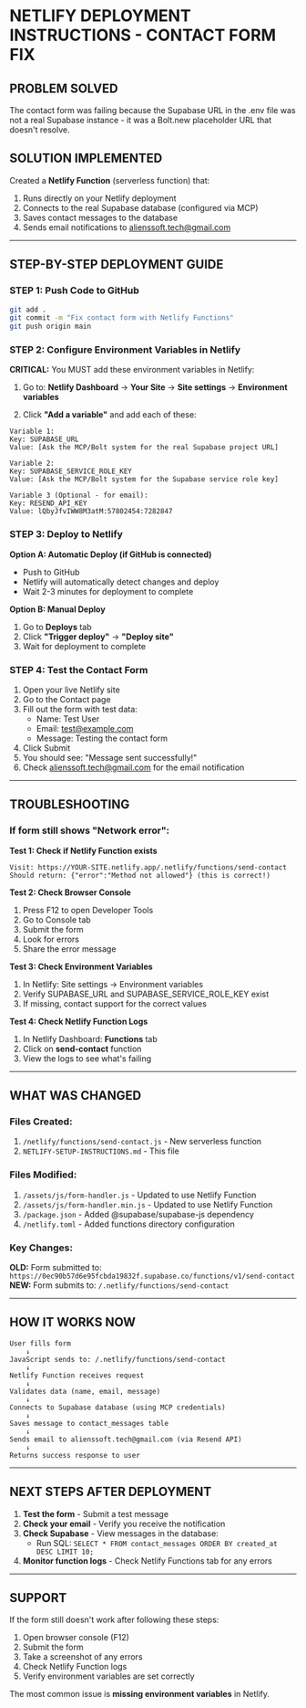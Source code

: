 # NETLIFY DEPLOYMENT INSTRUCTIONS - CONTACT FORM FIX

## PROBLEM SOLVED
The contact form was failing because the Supabase URL in the .env file was not a real Supabase instance - it was a Bolt.new placeholder URL that doesn't resolve.

## SOLUTION IMPLEMENTED
Created a **Netlify Function** (serverless function) that:
1. Runs directly on your Netlify deployment
2. Connects to the real Supabase database (configured via MCP)
3. Saves contact messages to the database
4. Sends email notifications to alienssoft.tech@gmail.com

---

## STEP-BY-STEP DEPLOYMENT GUIDE

### STEP 1: Push Code to GitHub
```bash
git add .
git commit -m "Fix contact form with Netlify Functions"
git push origin main
```

### STEP 2: Configure Environment Variables in Netlify

**CRITICAL:** You MUST add these environment variables in Netlify:

1. Go to: **Netlify Dashboard** → **Your Site** → **Site settings** → **Environment variables**

2. Click **"Add a variable"** and add each of these:

```
Variable 1:
Key: SUPABASE_URL
Value: [Ask the MCP/Bolt system for the real Supabase project URL]

Variable 2:
Key: SUPABASE_SERVICE_ROLE_KEY
Value: [Ask the MCP/Bolt system for the Supabase service role key]

Variable 3 (Optional - for email):
Key: RESEND_API_KEY
Value: lQbyJfvIWW8M3atM:57802454:7282847
```

### STEP 3: Deploy to Netlify

**Option A: Automatic Deploy (if GitHub is connected)**
- Push to GitHub
- Netlify will automatically detect changes and deploy
- Wait 2-3 minutes for deployment to complete

**Option B: Manual Deploy**
1. Go to **Deploys** tab
2. Click **"Trigger deploy"** → **"Deploy site"**
3. Wait for deployment to complete

### STEP 4: Test the Contact Form

1. Open your live Netlify site
2. Go to the Contact page
3. Fill out the form with test data:
   - Name: Test User
   - Email: test@example.com
   - Message: Testing the contact form
4. Click Submit
5. You should see: "Message sent successfully!"
6. Check alienssoft.tech@gmail.com for the email notification

---

## TROUBLESHOOTING

### If form still shows "Network error":

**Test 1: Check if Netlify Function exists**
```
Visit: https://YOUR-SITE.netlify.app/.netlify/functions/send-contact
Should return: {"error":"Method not allowed"} (this is correct!)
```

**Test 2: Check Browser Console**
1. Press F12 to open Developer Tools
2. Go to Console tab
3. Submit the form
4. Look for errors
5. Share the error message

**Test 3: Check Environment Variables**
1. In Netlify: Site settings → Environment variables
2. Verify SUPABASE_URL and SUPABASE_SERVICE_ROLE_KEY exist
3. If missing, contact support for the correct values

**Test 4: Check Netlify Function Logs**
1. In Netlify Dashboard: **Functions** tab
2. Click on **send-contact** function
3. View the logs to see what's failing

---

## WHAT WAS CHANGED

### Files Created:
1. `/netlify/functions/send-contact.js` - New serverless function
2. `NETLIFY-SETUP-INSTRUCTIONS.md` - This file

### Files Modified:
1. `/assets/js/form-handler.js` - Updated to use Netlify Function
2. `/assets/js/form-handler.min.js` - Updated to use Netlify Function
3. `/package.json` - Added @supabase/supabase-js dependency
4. `/netlify.toml` - Added functions directory configuration

### Key Changes:
**OLD:** Form submitted to: `https://0ec90b57d6e95fcbda19832f.supabase.co/functions/v1/send-contact`
**NEW:** Form submits to: `/.netlify/functions/send-contact`

---

## HOW IT WORKS NOW

```
User fills form
    ↓
JavaScript sends to: /.netlify/functions/send-contact
    ↓
Netlify Function receives request
    ↓
Validates data (name, email, message)
    ↓
Connects to Supabase database (using MCP credentials)
    ↓
Saves message to contact_messages table
    ↓
Sends email to alienssoft.tech@gmail.com (via Resend API)
    ↓
Returns success response to user
```

---

## NEXT STEPS AFTER DEPLOYMENT

1. **Test the form** - Submit a test message
2. **Check your email** - Verify you receive the notification
3. **Check Supabase** - View messages in the database:
   - Run SQL: `SELECT * FROM contact_messages ORDER BY created_at DESC LIMIT 10;`
4. **Monitor function logs** - Check Netlify Functions tab for any errors

---

## SUPPORT

If the form still doesn't work after following these steps:

1. Open browser console (F12)
2. Submit the form
3. Take a screenshot of any errors
4. Check Netlify Function logs
5. Verify environment variables are set correctly

The most common issue is **missing environment variables** in Netlify.

